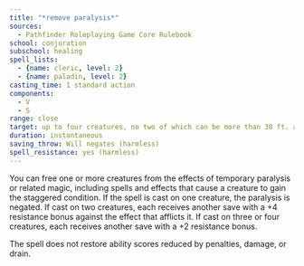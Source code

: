 ```yaml
---
title: "*remove paralysis*"
sources:
  - Pathfinder Roleplaying Game Core Rulebook
school: conjuration
subschool: healing
spell_lists:
  - {name: cleric, level: 2}
  - {name: paladin, level: 2}
casting_time: 1 standard action
components:
  - V
  - S
range: close
target: up to four creatures, no two of which can be more than 30 ft. apart
duration: instantaneous
saving_throw: Will negates (harmless)
spell_resistance: yes (harmless)
---
```


You can free one or more creatures from the effects of temporary paralysis or related magic, including spells and effects that cause a creature to gain the staggered condition. If the spell is cast on one creature, the paralysis is negated. If cast on two creatures, each receives another save with a +4 resistance bonus against the effect that afflicts it. If cast on three or four creatures, each receives another save with a +2 resistance bonus.

The spell does not restore ability scores reduced by penalties, damage, or drain.

